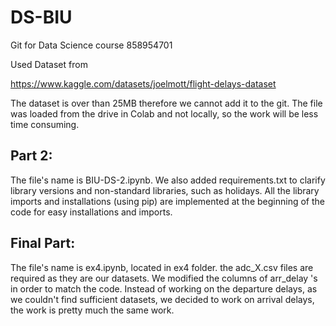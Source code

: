 # DS-BIU
Git for Data Science course 858954701

Used Dataset from

https://www.kaggle.com/datasets/joelmott/flight-delays-dataset

The dataset is over than 25MB therefore we cannot add it to the git.
The file was loaded from the drive in Colab and not locally, so the work will be less time consuming.


## Part 2:
The file's name is BIU-DS-2.ipynb.
We also added requirements.txt to clarify library versions and non-standard libraries, such as holidays.
All the library imports and installations (using pip) are implemented at the beginning of the code for easy installations and imports.

## Final Part:
The file's name is ex4.ipynb, located in ex4 folder.
the adc_X.csv files are required as they are our datasets.
We modified the columns of arr_delay 's in order to match the code.
Instead of working on the departure delays, as we couldn't find sufficient datasets, we decided to work on arrival delays,
the work is pretty much the same work.
